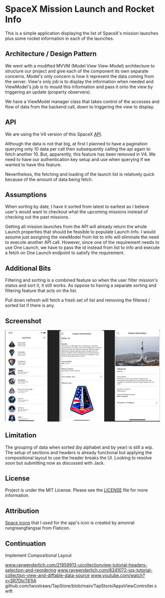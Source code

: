 # SpaceX Mission Launch and Rocket Info

This is a simple application displaying the list of SpaceX's mission launches plus some rocket information in each of the launches.


## Architecture / Design Pattern

We went with a modified MVVM (Model View View-Model) architecture to structure our project and give each of the component its own separate concerns. Model's only concern is how it represent the data coming from the server. View's only job is to display the information when needed and ViewModel's job is to mould this information and pass it onto the view by triggering an update (property observers).

We have a ViewModel manager class that takes control of the accesses and flow of data from the backend call, down to triggering the view to display.


## API

We are using the V4 version of this SpaceX [API](https://github.com/r-spacex/SpaceX-API). 

Although the data is not that big, at first I planned to have a pagination querying only 10 data per call then subsequently calling the api again to fetch another 10. But, apparently, this feature has been removed in V4. We need to have our authentication key setup and use when querying if we wanted to have this feature. 

Nevertheless, the fetching and loading of the launch list is relatively quick because of the amount of data being fetch.

## Assumptions
When sorting by date, I have it sorted from latest to earliest as I believe user's would want to checkout what the upcoming missions instead of checking out the past missions.

Getting all mission launches from the API will already return the whole Launch properties that should be feasible to populate Launch Info. I would assume just assigning the viewModel from list to info will eliminate the need to execute another API call. However, since one of the requirement needs to use One Launch, we have to pass the id instead from list to info and execute a fetch on One Launch endpoint to satisfy the requirement.

## Additional Bits
Filtering and sorting is a combined feature so when the user filter mission's status and sort it, it still works. As oppose to having a separate sorting and filtering feature that acts on the list.

Pull down refresh will fetch a fresh set of list and removing the filtered / sorted list if there is any.

## Screenshot
![TLCSpaceX](screen.png)

## Limitation
The grouping of data when sorted (by alphabet and by year) is still a wip. The setup of sections and headers is already functional but applying the compositional layout to use the header breaks the UI. Looking to resolve soon but submitting now as discussed with Jack.

## License
Project is under the MIT License. Please see the [LICENSE](https://github.com/arvinq/TLCspaceX/blob/main/LICENSE) file for more information.

## Attribution
[Space icons](https://www.flaticon.com/free-icons/space) that I used for the app's icon is created by amonrat rungreangfangsai from Flaticon.

## Continuation
Implement Compositional Layout

www.raywenderlich.com/21959913-uicollectionview-tutorial-headers-selection-and-reordering
www.raywenderlich.com/8241072-ios-tutorial-collection-view-and-diffable-data-source
www.youtube.com/watch?v=SR7DtcT61tA
github.com/twostraws/TapStore/blob/main/TapStore/AppsViewController.swift


